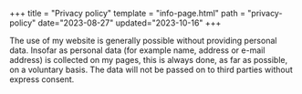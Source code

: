 +++
title = "Privacy policy"
template = "info-page.html"
path = "privacy-policy"
date="2023-08-27"
updated="2023-10-16"
+++

The use of my website is generally possible without providing personal data. Insofar as personal data (for example name, address or e-mail address) is collected on my pages, this is always done, as far as possible, on a voluntary basis. The data will not be passed on to third parties without express consent.